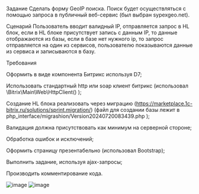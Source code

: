 Задание
Сделать форму GeoIP поиска. Поиск будет осуществляться с помощью запроса в публичный веб-сервис (был выбран sypexgeo.net).

Сценарий
Пользователь вводит валидный IP, отправляется запрос в HL блок, если в HL блоке присутствует запись с данным IP, то данные отображаются из базы, если в базе нет нужного ip, то запрос отправляется на один из сервисов, пользователю показываются данные из сервиса и записываются в базу.

Требования

Оформить в виде компонента Битрикс используя D7;

Использовать стандартный http или soap клиент битрикс (использовал  \Bitrix\Main\Web\HttpClient() );

Создание HL блока реализовать через миграцию (https://marketplace.1c-bitrix.ru/solutions/sprint.migration/) (файл для создании базы лежит в php_interface/migrashion/Version20240720083439.php );

Валидация должна присутствовать как минимум на серверной стороне;

Обработка ошибок и исключений;

Оформить страницу презентабельно (использовал Bootstrap);

Выполнить задание, используя ajax-запросы;

Производить комментирование кода.

![image](https://github.com/user-attachments/assets/3249a580-595b-4ed3-b3a3-efd51787f737)
![image](https://github.com/user-attachments/assets/42050fe2-642d-4f07-adb3-3ff132ae053d)
